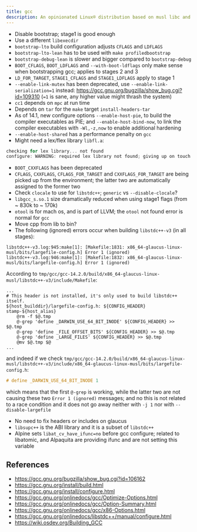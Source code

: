 ```yaml
---
title: gcc
description: An opinionated Linux® distribution based on musl libc and toybox
---
```


- Disable bootstrap; stage1 is good enough
- Use a different `libexecdir`
- `bootstrap-lto` build configuration adjusts `CFLAGS` and `LDFLAGS`
- `bootstrap-lto-lean` has to be used with `make profiledbootstrap`
- `bootstrap-debug-lean` is slower and bigger compared to `bootstrap-debug`
- `BOOT_CFLAGS`, `BOOT_LDFLAGS` and `--with-boot-ldflags` only make sense when bootstrapping gcc; applies to stages 2 and 3
- `LD_FOR_TARGET`, `STAGE1_CFLAGS` and `STAGE1_LDFLAGS` apply to stage 1
- `--enable-link-mutex` has been deprecated, use `--enable-link-serialization=1` instead: https://gcc.gnu.org/bugzilla/show_bug.cgi?id=109310 (`=1` is sane, any higher value might thrash the system)
- `cc1` depends on `mpc` at run time
- Depends on `tar` for the `make` target `install-headers-tar`
- As of 14.1, new configure options `--enable-host-pie`, to build the compiler executables as PIE; and `--enable-host-bind-now`, to link the compiler executables with `-Wl,-z,now` to enable additional hardening
- `--enable-host-shared` has a performance penalty on `gcc`
- Might need a lex/flex library `libfl.a`:
```c
checking for lex library... not found
configure: WARNING: required lex library not found; giving up on touch lex.yy.c
```
- `BOOT_CXXFLAGS` has been deprecated
- `CFLAGS`, `CXXFLAGS`, `CFLAGS_FOR_TARGET` and `CXXFLAGS_FOR_TARGET` are being picked up from the environment; the latter two are automatically assigned to the former two
- Check `clocale` to use for `libstdc++`; `generic` vs `--disable-clocale`?
- `libgcc_s.so.1` size dramatically reduced when using stage1 flags (from ~ 830k to ~ 170k)
- `otool` is for mach os, and is part of LLVM; the `otool` not found error is normal for `gcc`
- Move cpp from lib to bin?
- The following (ignored) errors occur when building `libstdc++-v3` (in all stages):
```
libstdc++-v3.log:945:make[1]: [Makefile:1831: x86_64-glaucus-linux-musl/bits/largefile-config.h] Error 1 (ignored)
libstdc++-v3.log:946:make[1]: [Makefile:1832: x86_64-glaucus-linux-musl/bits/largefile-config.h] Error 1 (ignored)
```
According to `tmp/gcc/gcc-14.2.0/build/x86_64-glaucus-linux-musl/libstdc++-v3/include/Makefile`:
```make
...
# This header is not installed, it's only used to build libstdc++ itself.
${host_builddir}/largefile-config.h: ${CONFIG_HEADER} stamp-${host_alias}
	@rm -f $@.tmp
	@-grep 'define _DARWIN_USE_64_BIT_INODE' ${CONFIG_HEADER} >> $@.tmp
	@-grep 'define _FILE_OFFSET_BITS' ${CONFIG_HEADER} >> $@.tmp
	@-grep 'define _LARGE_FILES' ${CONFIG_HEADER} >> $@.tmp
	@mv $@.tmp $@
...
```
and indeed if we check `tmp/gcc/gcc-14.2.0/build/x86_64-glaucus-linux-musl/libstdc++-v3/include/x86_64-glaucus-linux-musl/bits/largefile-config.h`:
```c
# define _DARWIN_USE_64_BIT_INODE 1
```
which means that the first `@-grep` is working, while the latter two are not causing these two `Error 1 (ignored)` messages; and no this is not related to a race condition and it does not go away neither with `-j 1` nor with `--disable-largefile`
- No need to fix headers or includes on glaucus
- `libsupc++` is the ABI library and it is a subset of `libstdc++`
- Alpine sets `libat_cv_have_ifunc=no` before gcc configure; related to libatomic, and Alpaquita are providing ifunc and are not setting this variable

## References
- https://gcc.gnu.org/bugzilla/show_bug.cgi?id=106162
- https://gcc.gnu.org/install/build.html
- https://gcc.gnu.org/install/configure.html
- https://gcc.gnu.org/onlinedocs/gcc/Optimize-Options.html
- https://gcc.gnu.org/onlinedocs/gcc/Option-Summary.html
- https://gcc.gnu.org/onlinedocs/gcc/x86-Options.html
- https://gcc.gnu.org/onlinedocs/libstdc++/manual/configure.html
- https://wiki.osdev.org/Building_GCC

